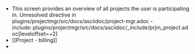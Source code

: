 - This screen provides an overview of all projects the user is participating in.
  Unresolved directive in plugins/projectmgr/src/docs/asciidoc/project-mgr.adoc - include::plugins/projectmgr/src/docs/asciidoc/_include/prjm_project.adoc[leveloffset=+2]
- [[Project - billing]]
-